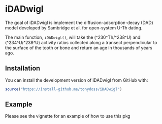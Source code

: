 # iDADwigl

The goal of iDADwigl is implement the diffusion-adsorption-decay (DAD) model developed by Sambridge et al. for open-system U-Th dating. 

The main function, `iDADwigl()`, will take the (^230^Th/^238^U) and (^234^U/^238^U) activity ratios collected along a transect perpendicular to the surface of the tooth or bone and return an age in thousands of years ago.

## Installation

You can install the development version of iDADwigl from GitHub with:

``` r
source("https://install-github.me/tonydoss/iDADwigl")
```

## Example

Please see the vignette for an example of how to use this pkg

